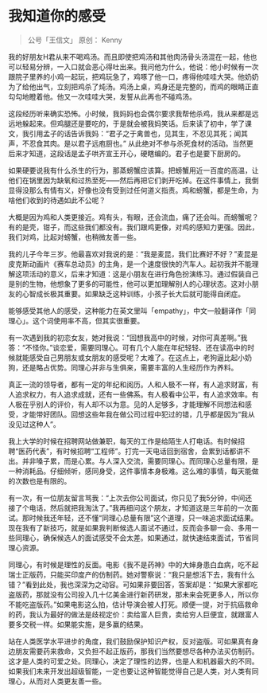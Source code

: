 # 我知道你的感受
> 公号「王信文」
> 原创： Kenny

我的好朋友H君从来不喝鸡汤。而且即使把鸡汤和其他肉汤骨头汤混在一起，他也可以轻易分辨，一入口就会恶心得吐出来。我问他为什么，他说：他小时候有一次跟院子里养的小鸡一起玩，把鸡玩急了，鸡啄了他一口，疼得他哇哇大哭。他奶奶为了给他出气，立刻把鸡杀了炖汤。鸡汤上桌，鸡身还是完整的，而鸡的眼睛正直勾勾地瞪着他。他又一次哇哇大哭，发誓从此再也不碰鸡汤。

这段经历听来确实恐怖。小时候，我妈妈也会偶尔要求我帮他杀鸡，我从来都是远远地躲起来。但鸡腿还是要吃的，于是就会被我妈笑话。后来读了初中，学了课文，我引用孟子的话告诉我妈：“君子之于禽兽也，见其生，不忍见其死；闻其声，不忍食其肉。是以君子远庖厨也。” 从此绝对不参与杀死食材的活动。当然更后来才知道，这段话是孟子哄齐宣王开心，硬瞎编的。君子也是要下厨房的。

如果硬要说我有什么杀生的行为，那蒸螃蟹应该算。把螃蟹用近一百度的高温，让他们在锅里因为缺氧和过热至死——然后再把它们剥开吃掉。在这件事情上，我倒显得没那么有情有义，好像也没有受到过任何道义指责。鸡和螃蟹，都是生命，为啥他们收到的待遇如此不公呢？

大概是因为鸡和人类更接近。鸡有头，有眼，还会流血，痛了还会叫。而螃蟹呢？有的是壳，钳子，而这些我们都没有。我们跟鸡更像，对鸡的感知力更强。因此，我们对鸡，比起对螃蟹，也稍微友善一些。

我的儿子今年三岁。他最喜欢对我说的是：“我是麦昆，我们比赛好不好？”麦昆是皮克斯动画片《赛车总动员》的主角，是一个速度很快的汽车人。起初我并不能理解这项活动的意义，后来才知道：这是小朋友在进行角色扮演练习。通过假装自己是别的生物，他想象了更多的可能性，他可以更加理解别人的心理状态。这对小朋友的心智成长极其重要。如果缺乏这种训练，小孩子长大后就可能得自闭症。

能够感受其他人的感受，这种能力在英文里叫「empathy」，中文一般翻译作「同理心」。这个词使用率不高，但其实很重要。

有一次遇到我的初恋女友，她对我说：“回想我高中的时候，对你可真差啊。”我答：“不怪你。”谈恋爱，需要同理心。可有几个人能在年纪轻轻、还在读高中的时候就能感受自己男朋友或女朋友的感受呢？太难了。在这点上，老狗逼比起小奶狗，还是略占优势。同理心并非与生俱来，需要丰富的人生经历作为养料。

真正一流的领导者，都有一定的年纪和阅历。人和人极不一样，有人追求财富，有人追求权力，有人追求成就，还有一些佛系。有人极看中公平，有人追求效率。有人极在乎别人的评价，有人却不以为意。见的人足够多，才能理解不同想法和感受，才能带好团队。回想这些年我在做公司过程中犯过的错，几乎都是因为“我从没见过这种人”。

我上大学的时候在招聘网站做兼职，每天的工作是给陌生人打电话。有时候招聘“医药代表”，有时候招聘“工程师”。打完一天电话回到宿舍，会累到话都讲不出。并非嗓子累，而是心累。与人深入交流，需要同理心。而同理心总量有限，是一种消耗品。仔细倾听，感同身受，这件事情本身极难。这么难的事情，每天能做的次数也是有限的。

有一次，有一位朋友留言骂我：“上次去你公司面试，你只见了我5分钟，中间还接了个电话，然后就把我淘汰了。”我再细问这个朋友，才知道这是三年前的一次面试。那时候我还年轻，还不懂“同理心总量有限”这个道理，只一味追求面试结果。现在我有了新技巧，就是如果我判断候选人面试不通过，反而会多聊一会、多用一些同理心，确保候选人的面试感受不会太差。如果通过，就快速结束面试，节省同理心资源。

同理心，有时候是理性的反面。电影《我不是药神》中的大婶身患白血病，吃不起瑞士正版药，只能买印度产的仿制药。她对警察说：“我只是想活下去，我有什么错？”看到此处，我也深深为之动容。可如果非要回答，答案却是：“如果大家都吃盗版药，那就没有公司投入几十亿美金进行新药研发，那未来会死更多人，所以你不能吃盗版药。”如果电影这么拍，估计导演会被人打死。顺便一提，对于抗癌救命的药，我认为最好的做法是歧视定价：卖给富人巨贵，卖给穷人巨便宜，就跟富人要多交税一样。如果能实施，是多赢的结果。

站在人类医学水平进步的角度，我们鼓励保护知识产权，反对盗版。可如果真有身边朋友需要药来救命，又负担不起正版药，那我们当然要想尽各种办法买仿制药。这才是人类的可爱之处。同理心，决定了理性的边界，也是人和机器最大的不同。如果我们未来开发出超级智能，一定也要让这种智能觉得自己是人类，对人类有同理心，从而对人类更友善一些。

